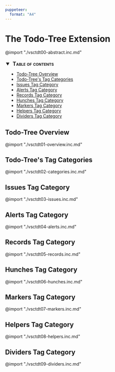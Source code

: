 ```yaml
---
puppeteer:
  format: "A4"
---
```

# The Todo-Tree Extension

@import "./vsctdt00-abstract.inc.md"

<!-- @import "[TOC]" {cmd="toc" depthFrom=2 depthTo=6 orderedList=false} -->
<details open style="margin: 14pt 0pt 24pt 10pt">
<summary style="margin-left: -8pt; font-weight: bold; font-size: larger; font-variant: small-caps">
<span style="margin-left: 3pt">Table of contents<span></summary>

<!-- code_chunk_output -->

- [Todo-Tree Overview](#todo-tree-overview)
- [Todo-Tree's Tag Categories](#todo-trees-tag-categories)
- [Issues Tag Category](#issues-tag-category)
- [Alerts Tag Category](#alerts-tag-category)
- [Records Tag Category](#records-tag-category)
- [Hunches Tag Category](#hunches-tag-category)
- [Markers Tag Category](#markers-tag-category)
- [Helpers Tag Category](#helpers-tag-category)
- [Dividers Tag Category](#dividers-tag-category)

<!-- /code_chunk_output -->

</details>

## Todo-Tree Overview

@import "./vsctdt01-overview.inc.md"

## Todo-Tree's Tag Categories

@import "./vsctdt02-categories.inc.md"

## Issues Tag Category

@import "./vsctdt03-issues.inc.md"

## Alerts Tag Category

@import "./vsctdt04-alerts.inc.md"

## Records Tag Category

@import "./vsctdt05-records.inc.md"

## Hunches Tag Category

@import "./vsctdt06-hunches.inc.md"

## Markers Tag Category

@import "./vsctdt07-markers.inc.md"

## Helpers Tag Category

@import "./vsctdt08-helpers.inc.md"

## Dividers Tag Category

@import "./vsctdt09-dividers.inc.md"
